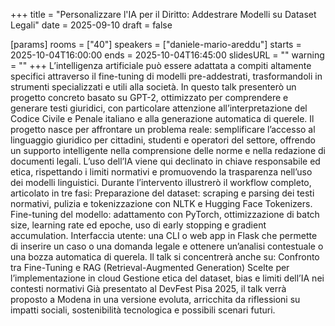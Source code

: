 +++
title = "Personalizzare l'IA per il Diritto: Addestrare Modelli su Dataset Legali"
date = 2025-09-10
draft = false

[params]
rooms = ["40"]
speakers = ["daniele-mario-areddu"]
starts = 2025-10-04T16:00:00
ends = 2025-10-04T16:45:00
slidesURL = ""
warning = ""
+++
L’intelligenza artificiale può essere adattata a compiti altamente specifici attraverso il fine-tuning di modelli pre-addestrati, trasformandoli in strumenti specializzati e utili alla società. In questo talk presenterò un progetto concreto basato su GPT-2, ottimizzato per comprendere e generare testi giuridici, con particolare attenzione all’interpretazione del Codice Civile e Penale italiano e alla generazione automatica di querele.
Il progetto nasce per affrontare un problema reale: semplificare l’accesso al linguaggio giuridico per cittadini, studenti e operatori del settore, offrendo un supporto intelligente nella comprensione delle norme e nella redazione di documenti legali. L’uso dell’IA viene qui declinato in chiave responsabile ed etica, rispettando i limiti normativi e promuovendo la trasparenza nell’uso dei modelli linguistici.
Durante l’intervento illustrerò il workflow completo, articolato in tre fasi:
Preparazione del dataset: scraping e parsing dei testi normativi, pulizia e tokenizzazione con NLTK e Hugging Face Tokenizers.
Fine-tuning del modello: adattamento con PyTorch, ottimizzazione di batch size, learning rate ed epoche, uso di early stopping e gradient accumulation.
 Interfaccia utente: una CLI o web app in Flask che permette di inserire un caso o una domanda legale e ottenere un’analisi contestuale o una bozza automatica di querela.
Il talk si concentrerà anche su:
 Confronto tra Fine-Tuning e RAG (Retrieval-Augmented Generation)
 Scelte per l’implementazione in cloud
 Gestione etica del dataset, bias e limiti dell’IA nei contesti normativi
Già presentato al DevFest Pisa 2025, il talk verrà proposto a Modena in una versione evoluta, arricchita da riflessioni su impatti sociali, sostenibilità tecnologica e possibili scenari futuri.
